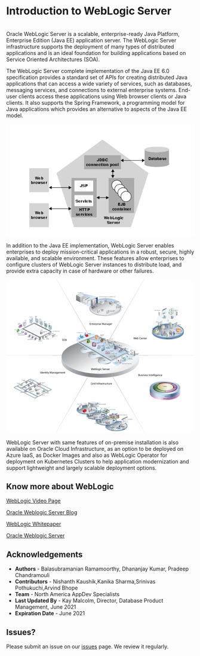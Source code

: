 # Introduction to WebLogic Server
<br>
Oracle WebLogic Server is a scalable, enterprise-ready Java Platform, Enterprise Edition (Java EE) application server. The WebLogic Server infrastructure supports the deployment of many types of distributed applications and is an ideal foundation for building applications based on Service Oriented Architectures (SOA).

The WebLogic Server complete implementation of the Java EE 6.0 specification provides a standard set of APIs for creating distributed Java applications that can access a wide variety of services, such as databases, messaging services, and connections to external enterprise systems. End-user clients access these applications using Web browser clients or Java clients. It also supports the Spring Framework, a programming model for Java applications which provides an alternative to aspects of the Java EE model.

![](./images/introweb1.png " ")

In addition to the Java EE implementation, WebLogic Server enables enterprises to deploy mission-critical applications in a robust, secure, highly available, and scalable environment. These features allow enterprises to configure clusters of WebLogic Server instances to distribute load, and provide extra capacity in case of hardware or other failures.

![](./images/intro-web2.png " ")

WebLogic Server with same features of on-premise installation is also available on Oracle Cloud Infrastructure, as an option to be deployed on Azure IaaS, as Docker Images and also as WebLogic Operator for deployment on Kubernetes Clusters to help application modernization and support lightweight and largely scalable deployment options.


## Know more about WebLogic

[WebLogic Video Page](https://www.youtube.com/user/OracleWebLogic)

[Oracle Weblogic Server Blog](https://blogs.oracle.com/weblogicserver/)

[WebLogic Whitepaper](https://www.oracle.com/middleware/weblogic/resources.html)

[Oracle Weblogic Server](https://www.oracle.com/middleware/weblogic/)



## Acknowledgements

- **Authors** - Balasubramanian Ramamoorthy, Dhananjay Kumar, Pradeep Chandramouli
- **Contributors** - Nishanth Kaushik,Kanika Sharma,Srinivas Pothukuchi,Arvind Bhope
- **Team** - North America AppDev Specialists
- **Last Updated By** - Kay Malcolm, Director, Database Product Management, June 2021
- **Expiration Date** - June 2021

## Issues?
Please submit an issue on our [issues](https://github.com/oracle/learning-library/issues) page. We review it regularly.
